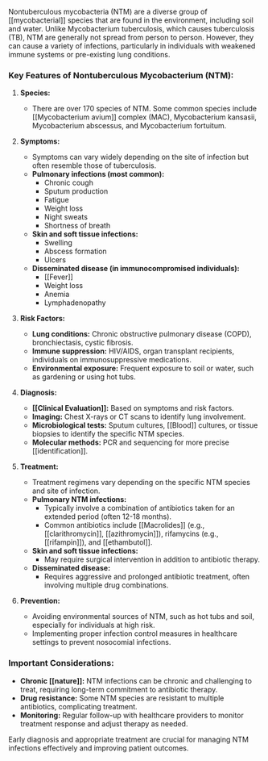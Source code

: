 Nontuberculous mycobacteria (NTM) are a diverse group of [[mycobacterial]] species that are found in the environment, including soil and water. Unlike Mycobacterium tuberculosis, which causes tuberculosis (TB), NTM are generally not spread from person to person. However, they can cause a variety of infections, particularly in individuals with weakened immune systems or pre-existing lung conditions.

### Key Features of Nontuberculous Mycobacterium (NTM):

1. **Species:**
   - There are over 170 species of NTM. Some common species include [[Mycobacterium avium]] complex (MAC), Mycobacterium kansasii, Mycobacterium abscessus, and Mycobacterium fortuitum.

2. **Symptoms:**
   - Symptoms can vary widely depending on the site of infection but often resemble those of tuberculosis.
   - **Pulmonary infections (most common):**
     - Chronic cough
     - Sputum production
     - Fatigue
     - Weight loss
     - Night sweats
     - Shortness of breath
   - **Skin and soft tissue infections:**
     - Swelling
     - Abscess formation
     - Ulcers
   - **Disseminated disease (in immunocompromised individuals):**
     - [[Fever]]
     - Weight loss
     - Anemia
     - Lymphadenopathy

3. **Risk Factors:**
   - **Lung conditions:** Chronic obstructive pulmonary disease (COPD), bronchiectasis, cystic fibrosis.
   - **Immune suppression:** HIV/AIDS, organ transplant recipients, individuals on immunosuppressive medications.
   - **Environmental exposure:** Frequent exposure to soil or water, such as gardening or using hot tubs.

4. **Diagnosis:**
   - **[[Clinical Evaluation]]:** Based on symptoms and risk factors.
   - **Imaging:** Chest X-rays or CT scans to identify lung involvement.
   - **Microbiological tests:** Sputum cultures, [[Blood]] cultures, or tissue biopsies to identify the specific NTM species.
   - **Molecular methods:** PCR and sequencing for more precise [[identification]].

5. **Treatment:**
   - Treatment regimens vary depending on the specific NTM species and site of infection.
   - **Pulmonary NTM infections:**
     - Typically involve a combination of antibiotics taken for an extended period (often 12-18 months).
     - Common antibiotics include [[Macrolides]] (e.g., [[clarithromycin]], [[azithromycin]]), rifamycins (e.g., [[rifampin]]), and [[ethambutol]].
   - **Skin and soft tissue infections:**
     - May require surgical intervention in addition to antibiotic therapy.
   - **Disseminated disease:**
     - Requires aggressive and prolonged antibiotic treatment, often involving multiple drug combinations.

6. **Prevention:**
   - Avoiding environmental sources of NTM, such as hot tubs and soil, especially for individuals at high risk.
   - Implementing proper infection control measures in healthcare settings to prevent nosocomial infections.

### Important Considerations:
- **Chronic [[nature]]:** NTM infections can be chronic and challenging to treat, requiring long-term commitment to antibiotic therapy.
- **Drug resistance:** Some NTM species are resistant to multiple antibiotics, complicating treatment.
- **Monitoring:** Regular follow-up with healthcare providers to monitor treatment response and adjust therapy as needed.

Early diagnosis and appropriate treatment are crucial for managing NTM infections effectively and improving patient outcomes.